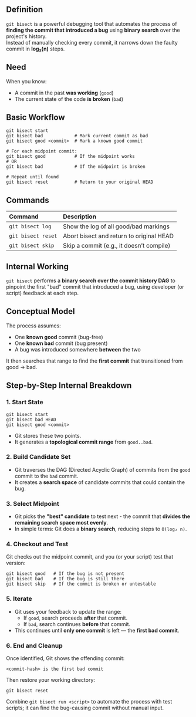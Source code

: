 ## Definition
`git bisect` is a powerful debugging tool that automates the process of **finding the commit that introduced a bug** using **binary search** over the project's history.  
Instead of manually checking every commit, it narrows down the faulty commit in **log₂(n)** steps.
## Need
When you know:
- A commit in the past **was working** (`good`)
- The current state of the code **is broken** (`bad`)
## Basic Workflow
```shell
git bisect start
git bisect bad            # Mark current commit as bad
git bisect good <commit>  # Mark a known good commit

# For each midpoint commit:
git bisect good           # If the midpoint works
# OR
git bisect bad            # If the midpoint is broken

# Repeat until found
git bisect reset          # Return to your original HEAD
````
## Commands

| Command            | Description                              |
| :----------------- | :--------------------------------------- |
| `git bisect log`   | Show the log of all good/bad markings    |
| `git bisect reset` | Abort bisect and return to original HEAD |
| `git bisect skip`  | Skip a commit (e.g., it doesn’t compile) |
## Internal Working

`git bisect` performs a **binary search over the commit history DAG** to pinpoint the first "bad" commit that introduced a bug, using developer (or script) feedback at each step.
## Conceptual Model

The process assumes:

- One **known good** commit (bug-free)
- One **known bad** commit (bug present)
- A bug was introduced somewhere **between** the two

It then searches that range to find the **first commit** that transitioned from good → bad.

## Step-by-Step Internal Breakdown

### 1. Start State

```shell
git bisect start
git bisect bad HEAD
git bisect good <commit>
```

- Git stores these two points.
- It generates a **topological commit range** from `good..bad`.

### 2. Build Candidate Set

- Git traverses the DAG (Directed Acyclic Graph) of commits from the `good` commit to the `bad` commit.
- It creates a **search space** of candidate commits that could contain the bug.

### 3. Select Midpoint

- Git picks the **"best" candidate** to test next - the commit that **divides the remaining search space most evenly**.
- In simple terms: Git does a **binary search**, reducing steps to `O(log₂ n)`.

### 4. Checkout and Test

Git checks out the midpoint commit, and you (or your script) test that version:

```shell
git bisect good   # If the bug is not present
git bisect bad    # If the bug is still there
git bisect skip   # If the commit is broken or untestable
```

### 5. Iterate

- Git uses your feedback to update the range:
    - If `good`, search proceeds **after** that commit.
    - If `bad`, search continues **before** that commit.
- This continues until **only one commit** is left — the **first bad commit**.

### 6. End and Cleanup

Once identified, Git shows the offending commit:

```plain
<commit-hash> is the first bad commit
```

Then restore your working directory:

```shell
git bisect reset
```

Combine `git bisect run <script>` to automate the process with test scripts; it can find the bug-causing commit without manual input.